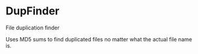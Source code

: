 # DupFinder
File duplication finder

Uses MD5 sums to find duplicated files no matter what the actual file name is.
